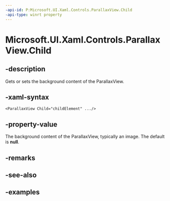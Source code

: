 ```yaml
---
-api-id: P:Microsoft.UI.Xaml.Controls.ParallaxView.Child
-api-type: winrt property
---
```


<!-- Property syntax.
public UIElement Child { get;  set; }
-->

# Microsoft.UI.Xaml.Controls.ParallaxView.Child

## -description

Gets or sets the background content of the ParallaxView.

## -xaml-syntax

```xaml
<ParallaxView Child="childElement" .../>
```

## -property-value

The background content of the ParallaxView, typically an image. The default is **null**.

## -remarks

## -see-also

## -examples

